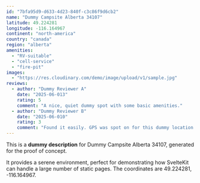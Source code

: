 ```yaml
---
id: "7bfa95d9-d633-4d23-840f-c3c86f9d6cb2"
name: "Dummy Campsite Alberta 34107"
latitude: 49.224281
longitude: -116.164967
continent: "north-america"
country: "canada"
region: "alberta"
amenities:
  - "RV-suitable"
  - "cell-service"
  - "fire-pit"
images:
  - "https://res.cloudinary.com/demo/image/upload/v1/sample.jpg"
reviews:
  - author: "Dummy Reviewer A"
    date: "2025-06-013"
    rating: 5
    comment: "A nice, quiet dummy spot with some basic amenities."
  - author: "Dummy Reviewer B"
    date: "2025-06-010"
    rating: 3
    comment: "Found it easily. GPS was spot on for this dummy location."
---
```


This is a **dummy description** for Dummy Campsite Alberta 34107, generated for the proof of concept.

It provides a serene environment, perfect for demonstrating how SvelteKit can handle a large number of static pages. The coordinates are 49.224281, -116.164967.
